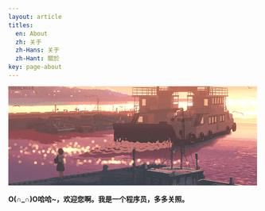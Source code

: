 ```yaml
---
layout: article
titles:
  en: About
  zh: 关于
  zh-Hans: 关于
  zh-Hant: 關於
key: page-about
---
```


![TeXt Theme](https://github.com/woshicainiaohahaha/woshicainiaohahaha.github.io/blob/master/about.gif)

**O(∩_∩)O哈哈~，欢迎您啊。我是一个程序员，多多关照。**
